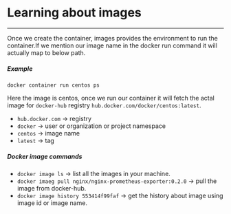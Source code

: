 # Learning about images #
---
Once we create the container, images provides the environment to run the container.If we mention our image name in the docker run command it will actually map to below path.
##### Example #####
 `docker container run centos ps`

 Here the image is centos, once we run our container it will fetch the actal image for `docker-hub` registry `hub.docker.com/docker/centos:latest`.

 * `hub.docker.com` -> registry
 * `docker` -> user or organization or project namespace
 * `centos` -> image name
 * `latest` -> tag

##### Docker image commands #####
* `docker image ls` -> list all the images in your machine.
* `docker imaeg pull nginx/nginx-prometheus-exporter:0.2.0` -> pull the image from docker-hub.
* `docker image history 553414f99faf` -> get the history about image using image id or image name.
